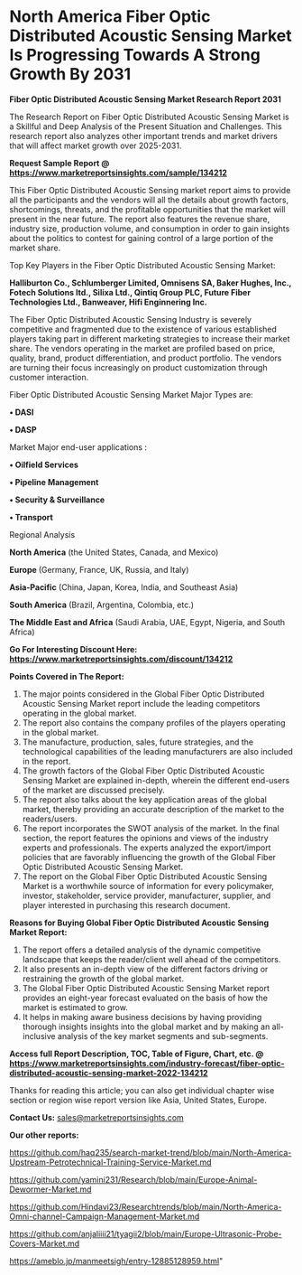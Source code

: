 # North America Fiber Optic Distributed Acoustic Sensing Market Is Progressing Towards A Strong Growth By 2031

<strong>Fiber Optic Distributed Acoustic Sensing Market Research Report 2031</strong>

The Research Report on Fiber Optic Distributed Acoustic Sensing Market is a Skillful and Deep Analysis of the Present Situation and Challenges. This research report also analyzes other important trends and market drivers that will affect market growth over 2025-2031.

<strong>Request Sample Report @ <a href=https://www.marketreportsinsights.com/sample/134212>https://www.marketreportsinsights.com/sample/134212</a></strong>

This Fiber Optic Distributed Acoustic Sensing market report aims to provide all the participants and the vendors will all the details about growth factors, shortcomings, threats, and the profitable opportunities that the market will present in the near future. The report also features the revenue share, industry size, production volume, and consumption in order to gain insights about the politics to contest for gaining control of a large portion of the market share.

Top Key Players in the Fiber Optic Distributed Acoustic Sensing Market:

<strong>Halliburton Co., Schlumberger Limited, Omnisens SA, Baker Hughes, Inc., Fotech Solutions ltd., Silixa Ltd., Qintiq Group PLC, Future Fiber Technologies Ltd., Banweaver, Hifi Enginnering Inc.</strong>

The Fiber Optic Distributed Acoustic Sensing Industry is severely competitive and fragmented due to the existence of various established players taking part in different marketing strategies to increase their market share. The vendors operating in the market are profiled based on price, quality, brand, product differentiation, and product portfolio. The vendors are turning their focus increasingly on product customization through customer interaction.

Fiber Optic Distributed Acoustic Sensing Market Major Types are:

<strong>• DASI

• DASP</strong>

Market Major end-user applications :

<strong>• Oilfield Services

• Pipeline Management

• Security & Surveillance

• Transport</strong>

Regional Analysis

</u><strong><b>North America</b></strong> (the United States, Canada, and Mexico)

<strong><b>Europe </b></strong>(Germany, France, UK, Russia, and Italy)

<strong><b>Asia-Pacific</b></strong> (China, Japan, Korea, India, and Southeast Asia)

<strong><b>South America</b></strong> (Brazil, Argentina, Colombia, etc.)

<strong><b>The Middle East and Africa</b></strong> (Saudi Arabia, UAE, Egypt, Nigeria, and South Africa)

<strong>Go For Interesting Discount Here: <a href=https://www.marketreportsinsights.com/discount/134212>https://www.marketreportsinsights.com/discount/134212</a></strong>

<strong>Points Covered in The Report:</strong>
<ol>
  <li>The major points considered in the Global Fiber Optic Distributed Acoustic Sensing Market report include the leading competitors operating in the global market.</li>
  <li>The report also contains the company profiles of the players operating in the global market.</li>
  <li>The manufacture, production, sales, future strategies, and the technological capabilities of the leading manufacturers are also included in the report.</li>
  <li>The growth factors of the Global Fiber Optic Distributed Acoustic Sensing Market are explained in-depth, wherein the different end-users of the market are discussed precisely.</li>
  <li>The report also talks about the key application areas of the global market, thereby providing an accurate description of the market to the readers/users.</li>
  <li>The report incorporates the SWOT analysis of the market. In the final section, the report features the opinions and views of the industry experts and professionals. The experts analyzed the export/import policies that are favorably influencing the growth of the Global Fiber Optic Distributed Acoustic Sensing Market.</li>
  <li>The report on the Global Fiber Optic Distributed Acoustic Sensing Market is a worthwhile source of information for every policymaker, investor, stakeholder, service provider, manufacturer, supplier, and player interested in purchasing this research document.</li>
</ol>
<strong>Reasons for Buying Global Fiber Optic Distributed Acoustic Sensing Market Report:</strong>

<ol>
  <li>The report offers a detailed analysis of the dynamic competitive landscape that keeps the reader/client well ahead of the competitors.</li>
  <li>It also presents an in-depth view of the different factors driving or restraining the growth of the global market.</li>
  <li>The Global Fiber Optic Distributed Acoustic Sensing Market report provides an eight-year forecast evaluated on the basis of how the market is estimated to grow.</li>
  <li>It helps in making aware business decisions by having providing thorough insights insights into the global market and by making an all-inclusive analysis of the key market segments and sub-segments.</li>
</ol>
<strong>Access full Report Description, TOC, Table of Figure, Chart, etc. @ <a href=https://www.marketreportsinsights.com/industry-forecast/fiber-optic-distributed-acoustic-sensing-market-2022-134212>https://www.marketreportsinsights.com/industry-forecast/fiber-optic-distributed-acoustic-sensing-market-2022-134212</a></strong>


Thanks for reading this article; you can also get individual chapter wise section or region wise report version like Asia, United States, Europe.

<strong>Contact Us:</strong>
sales@marketreportsinsights.com

<strong>Our other reports:</strong>

<a href=https://github.com/haq235/search-market-trend/blob/main/North-America-Upstream-Petrotechnical-Training-Service-Market.md>https://github.com/haq235/search-market-trend/blob/main/North-America-Upstream-Petrotechnical-Training-Service-Market.md</a>

<a href=https://github.com/yamini231/Research/blob/main/Europe-Animal-Dewormer-Market.md>https://github.com/yamini231/Research/blob/main/Europe-Animal-Dewormer-Market.md</a>

<a href=https://github.com/Hindavi23/Researchtrends/blob/main/North-America-Omni-channel-Campaign-Management-Market.md>https://github.com/Hindavi23/Researchtrends/blob/main/North-America-Omni-channel-Campaign-Management-Market.md</a>

<a href=https://github.com/anjaliiii21/tyagii2/blob/main/Europe-Ultrasonic-Probe-Covers-Market.md>https://github.com/anjaliiii21/tyagii2/blob/main/Europe-Ultrasonic-Probe-Covers-Market.md</a>

<a href=https://ameblo.jp/manmeetsigh/entry-12885128959.html>https://ameblo.jp/manmeetsigh/entry-12885128959.html</a>"
